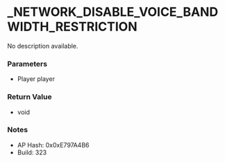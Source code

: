 # _NETWORK_DISABLE_VOICE_BANDWIDTH_RESTRICTION

No description available.

### Parameters
* Player player

### Return Value
* void

### Notes
* AP Hash: 0x0xE797A4B6
* Build: 323


